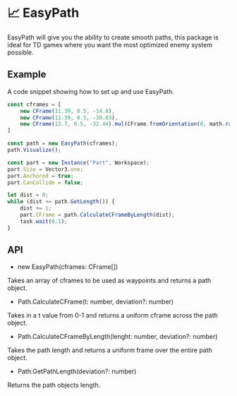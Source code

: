 # 📈 EasyPath
EasyPath will give you the ability to create smooth paths, this package is ideal for TD games where you want the most optimized enemy system possible.

## Example
A code snippet showing how to set up and use EasyPath.

```ts
const cframes = [
	new CFrame(11.39, 0.5, -14.8),
	new CFrame(11.39, 0.5, -30.03),
	new CFrame(13.7, 0.5, -32.44).mul(CFrame.fromOrientation(0, math.rad(90), 0))
]

const path = new EasyPath(cframes);
path.Visualize();

const part = new Instance("Part", Workspace);
part.Size = Vector3.one;
part.Anchored = true;
part.CanCollide = false;

let dist = 0;
while (dist <= path.GetLength()) {
	dist += 1;
	part.CFrame = path.CalculateCFrameByLength(dist);
	task.wait(0.1);
}
```

## API

* new EasyPath(cframes: CFrame[])

Takes an array of cframes to be used as waypoints and returns a path object.

* Path.CalculateCFrame(t: number, deviation?: number)
  
Takes in a t value from 0-1 and returns a uniform cframe across the path object.

* Path.CalculateCFrameByLength(lenght: number, deviation?: number)
  
Takes the path length and returns a uniform frame over the entire path object.

* Path:GetPathLength(deviation?: number)

Returns the path objects length.